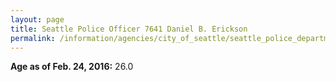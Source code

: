 ```yaml
---
layout: page
title: Seattle Police Officer 7641 Daniel B. Erickson
permalink: /information/agencies/city_of_seattle/seattle_police_department/copbook/7641/
---
```


**Age as of Feb. 24, 2016:** 26.0
